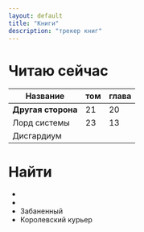 ```yaml
---
layout: default
title: "Книги"
description: "трекер книг"
---
```


# Читаю сейчас

 | Название           | том | глава |     
| --- | --- | --- | 
| **Другая сторона** | 21  | 20   |     
| Лорд системы |  23   | 13      |     
|  Дисгардиум             |     |       |     


# Найти

- 
- 
- Забаненный 
- Королевский курьер 
